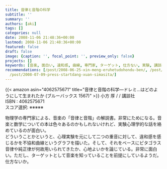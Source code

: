 ```yaml
---
title: 音律と音階の科学
subtitle: ''
summary: ''
authors: [aki]
tags: []
categories: null
date: 2008-11-06 21:48:36+00:00
lastmod: 2008-11-06 21:48:36+00:00
featured: false
draft: false
image: {caption: '', focal_point: '', preview_only: false}
projects: []
keywords: [音楽, 面白い, 違和感, 曲線, 専門家, ターゲット, 仕方ない, 実験, 講談社, 数学]
recommendations: [/post/2008-06-25-xin-meng-eruhetudohondu-ben/, /post/2009-04-13-it-dont-mean-a-thing/,
  /post/2008-07-09-press-startdang-xuan-simasita/]
---
```

{{< amazon asin="4062575671" title="音律と音階の科学―ドレミ…はどのようにして生まれたか (ブルーバックス 1567)" >}}
小方 厚 / / 講談社  
ISBN : 4062575671  
スコア選択: ※※※※※  
  
物理学の専門家による、音楽の「音律と音階」の解説書。非常にためになる。音楽と数学についての本は色々あるのかもしれないけれど、実験心理学的な話を絡めているのが面白い。  
どういうことかというと、心理実験を元にして二つの重音に対して、違和感を感じるかを不協和曲線というグラフを描いた。そして、それをベースにピタゴラス音律や純正律が何故用いられてきたか、心地よいかを論じている。非常に面白い。ただし、ターゲットとして音楽を知っていることを前提にしているようだ。仕方ないか。



